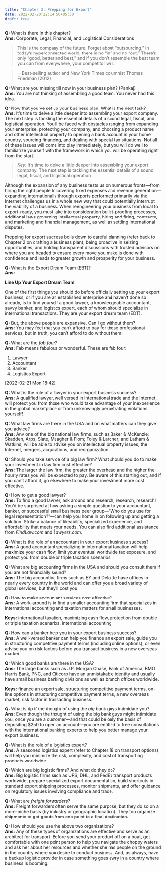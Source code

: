 ```yaml
---
title: "Chapter 3: Prepping for Export"
date: 2022-02-20T22:14:50+05:30
draft: true
---
```


**Q:** What is there in this chapter?   
**Ans:** Corporate, Legal, Financial, and Logistical Considerations

> This is the company of the future. Forget about “outsourcing.” In today’s hyperconnected world, there is no “in” and no “out.” There’s only “good, better and best,” and if you don’t assemble the best team you can from everywhere, your competitor will. 

>—Best-selling author and New York Times
>columnist Thomas Friedman (2012)

**Q:** What are you missing till now in your business plan? (Pankaj)    
**Ans:** You are not thinking of assembling a good team. You never had this idea.

**Q:** Now that you've set up your business plan. What is the next task?    
**Ans:** It’s time to delve a little deeper into assembling your export company. The next step is tackling the essential details of a sound legal, fiscal, and logistical operation. You’ll be faced with obstacles ranging from expanding your enterprise, protecting your company, and choosing a product name and other intellectual property to opening a bank account in your home country, sourcing financing, and dealing with special tax situations. Not all of these issues will come into play immediately, but you will do well to familiarize yourself with the framework in which you 
will be operating right from the start.

> *Key:* It’s time to delve a little deeper into assembling your export company. The next step is tackling the essential details of a sound legal, fiscal, and logistical operation

Although the expansion of any business tests us on numerous fronts—from hiring the right people to covering fixed expenses and revenue generation—
expanding internationally through exports performed primarily via the Internet challenges us in a whole new way that could potentially interrupt the viability of a business. When reengineering your business from local to export-ready, you must take into consideration bullet-proofing processes, additional laws governing intellectual property, hiring and firing, contracts, and marketing and financial management, as well as settling international disputes.

Prepping for export success boils down to careful planning (refer back to Chapter 2 on crafting a business plan), being proactive in seizing opportunities, and holding transparent discussions with trusted advisors on where you are headed to ensure every move you make is done with confidence and leads to greater growth and prosperity for your business.

**Q:** What is the Export Dream Team (EBT)?    
**Ans:**

**Line Up Your Export Dream Team**

One of the first things you should do before officially setting up your export business, or if you are an established enterprise and haven’t done so already, is to find yourself a good lawyer, a knowledgeable accountant, savvy banker, and logistics expert, each of whom should specialize in international transactions. They are your export dream team (EDT). 

**Q:** But, the above people are expansive. Can I go without them?    
**Ans:** You may feel that you can’t afford to pay for these professional services, but in truth, you can’t afford to do without them.

**Q:** What are the *fab four*?    
**Ans:** Fab means fabulous or wonderful. These are fab four:

1. Lawyer
2. Accountant
3. Banker
4. Logistics Expert

[2022-02-21 Mon 18:42] 

**Q:** What is the role of a lawyer in your export business success?    
**Ans:** A qualified lawyer, well versed in international trade and the Internet, will protect you from those who would take advantage of your inexperience in the global marketplace or from unknowingly perpetrating violations yourself! 

**Q:** What law firms are there in the USA and on what matters can they give you advice?    
**Ans:** Any one of the big national law firms, such as Baker & McKenzie; Skadden, Arps, Slate, Meagher & Flom; Foley & Lardner; and Latham & Watkins, will be able to advise you on intellectual property issues, the Internet, mergers, acquisitions, and reorganization. 

**Q:** Should you take service of a big law firm? What should you do to make your investment in law firm cost effective?    
**Ans:** The larger the law firm, the greater the overhead and the higher the hourly rates you will be expected to pay. Be aware of this starting out, and if you can’t afford it, go elsewhere to make your investment more cost effective.

**Q:** How to get a good lawyer?    
**Ans:**  To find a good lawyer, ask around and research, research, research! You’d be surprised at how asking a simple question to your accountant, banker, or successful small business peer group—“Who do you use for legal representation?”—can help you home in on following up and getting a solution. Strike a balance of likeability, specialized experience, and affordability that meets your needs. You can also find additional assistance from *FindLaw.com* and *Lawyers.com*.

**Q:** What is the role of an accountant in your export business success?    
**Ans:** A good accountant specializing in international taxation will help maximize your cash flow, limit your eventual worldwide tax exposure, and protect you from double or triple taxation scenarios. 

**Q:** What are big accounting firms in the USA and should you consult them if you are not financially sound?    
**Ans:** The big accounting firms such as EY and Deloitte have offices in nearly every country in the world and can offer you a broad variety of global services, but they’ll cost you. 

**Q:** How to make accountant services cost effective?    
**Ans:** A work-around is to find a smaller accounting firm that specializes in international accounting and taxation matters for small businesses.

**Keys:** international taxation, maximizing cash flow, protection from double or triple taxation scenarios, international accounting


**Q:** How can a banker help you in your export business success?    
**Ans:** A well-versed banker can help you finance an export sale, guide you in structuring competitive payment terms (including online options), or even advise you on risk factors before you transact business in a new overseas market. 

**Q:** Which good banks are there in the USA?    
**Ans:** The large banks such as J.P. Morgan Chase, Bank of America, BMO Harris Bank, PNC, and Citicorp have an unmistakable identity and usually have small business banking divisions as well as branch offices worldwide.

**Keys:** finance an export sale, structuring competitive payment terms, on-line options in structuring competitive payment terms, a new overseas market, risk factor in transacting business.

**Q:** What is tip if the thought of using the *big* bank guys intimidate you?    
**Ans:** Even though the thought of using the big bank guys might intimidate you, once you are a customer—and that could be only the basis of depositing $250 to open an account—you are entitled to free consultations with the international banking experts to help you better manage your export business.

**Q:** What is the role of a logistics expert?    
**Ans:** A seasoned logistics expert (refer to Chapter 18 on transport options) will help you minimize the risk, complexity, and cost of transporting products worldwide. 

**Q:** Which are big logistic firms? And what do they do?    
**Ans:** Big logistic firms such as UPS, DHL, and FedEx transport products worldwide, prepare specialized export documentation, build shortcuts in standard export shipping processes, monitor shipments, and offer guidance on regulatory issues involving compliance and trade. 

**Q:** What are *freight forwarders*?    
**Ans:** Freight forwarders often serve the same purpose, but they do so on a more-niche basis (by industry or geographic location). They too organize shipments to get goods from one point to a final destination. 

**Q:** How should you use the above two organizations?    
**Ans:** Any of these types of organizations are effective and serve as an architect for transport. Before you send your product off on a boat, get comfortable with one point person to help you navigate the choppy waters and ask her about her resources and whether she has people on the ground in the country where you desire to conduct business. And, as always, have a backup logistic provider in case something goes awry in a country where business is booming.




